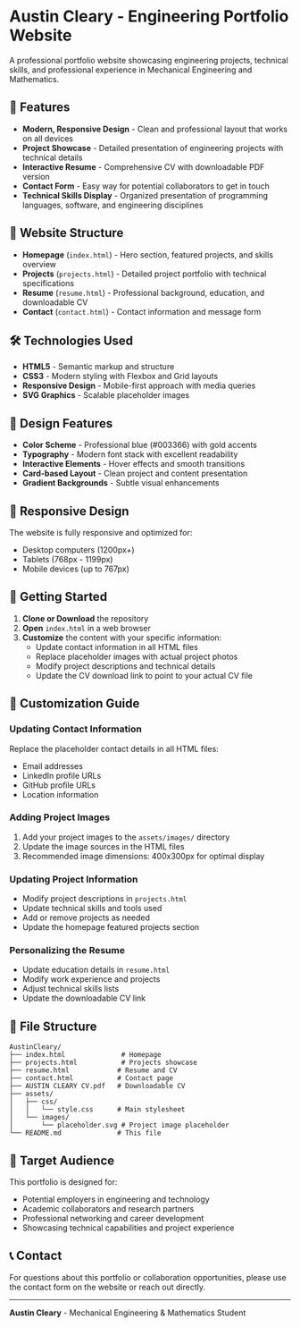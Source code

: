 # Austin Cleary - Engineering Portfolio Website

A professional portfolio website showcasing engineering projects, technical skills, and professional experience in Mechanical Engineering and Mathematics.

## 🌟 Features

- **Modern, Responsive Design** - Clean and professional layout that works on all devices
- **Project Showcase** - Detailed presentation of engineering projects with technical details
- **Interactive Resume** - Comprehensive CV with downloadable PDF version
- **Contact Form** - Easy way for potential collaborators to get in touch
- **Technical Skills Display** - Organized presentation of programming languages, software, and engineering disciplines

## 📁 Website Structure

- **Homepage** (`index.html`) - Hero section, featured projects, and skills overview
- **Projects** (`projects.html`) - Detailed project portfolio with technical specifications
- **Resume** (`resume.html`) - Professional background, education, and downloadable CV
- **Contact** (`contact.html`) - Contact information and message form

## 🛠️ Technologies Used

- **HTML5** - Semantic markup and structure
- **CSS3** - Modern styling with Flexbox and Grid layouts
- **Responsive Design** - Mobile-first approach with media queries
- **SVG Graphics** - Scalable placeholder images

## 🎨 Design Features

- **Color Scheme** - Professional blue (#003366) with gold accents
- **Typography** - Modern font stack with excellent readability
- **Interactive Elements** - Hover effects and smooth transitions
- **Card-based Layout** - Clean project and content presentation
- **Gradient Backgrounds** - Subtle visual enhancements

## 📱 Responsive Design

The website is fully responsive and optimized for:
- Desktop computers (1200px+)
- Tablets (768px - 1199px)
- Mobile devices (up to 767px)

## 🚀 Getting Started

1. **Clone or Download** the repository
2. **Open** `index.html` in a web browser
3. **Customize** the content with your specific information:
   - Update contact information in all HTML files
   - Replace placeholder images with actual project photos
   - Modify project descriptions and technical details
   - Update the CV download link to point to your actual CV file

## 📝 Customization Guide

### Updating Contact Information
Replace the placeholder contact details in all HTML files:
- Email addresses
- LinkedIn profile URLs
- GitHub profile URLs
- Location information

### Adding Project Images
1. Add your project images to the `assets/images/` directory
2. Update the image sources in the HTML files
3. Recommended image dimensions: 400x300px for optimal display

### Updating Project Information
- Modify project descriptions in `projects.html`
- Update technical skills and tools used
- Add or remove projects as needed
- Update the homepage featured projects section

### Personalizing the Resume
- Update education details in `resume.html`
- Modify work experience and projects
- Adjust technical skills lists
- Update the downloadable CV link

## 📄 File Structure

```
AustinCleary/
├── index.html              # Homepage
├── projects.html           # Projects showcase
├── resume.html            # Resume and CV
├── contact.html           # Contact page
├── AUSTIN CLEARY CV.pdf   # Downloadable CV
├── assets/
│   ├── css/
│   │   └── style.css      # Main stylesheet
│   └── images/
│       └── placeholder.svg # Project image placeholder
└── README.md              # This file
```

## 🎯 Target Audience

This portfolio is designed for:
- Potential employers in engineering and technology
- Academic collaborators and research partners
- Professional networking and career development
- Showcasing technical capabilities and project experience

## 📞 Contact

For questions about this portfolio or collaboration opportunities, please use the contact form on the website or reach out directly.

---

**Austin Cleary** - Mechanical Engineering & Mathematics Student

